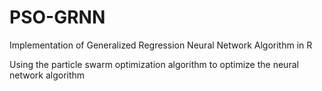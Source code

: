 # PSO-GRNN
Implementation of Generalized Regression Neural Network Algorithm in R

Using the particle swarm optimization algorithm to optimize the neural network algorithm
